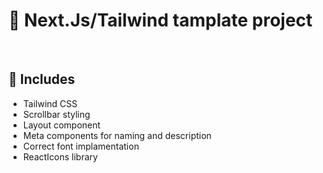 # 📑 Next.Js/Tailwind tamplate project

<br>

## 📌 Includes

- Tailwind CSS
- Scrollbar styling
- Layout component
- Meta components for naming and description
- Correct font implamentation
- ReactIcons library
